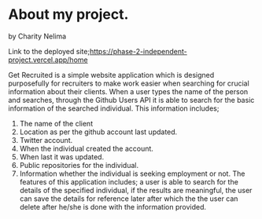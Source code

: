 # About my project.
by Charity Nelima

Link to the deployed site;https://phase-2-independent-project.vercel.app/home

Get Recruited is a simple website application which is designed purposefully for recruiters to
make work easier when searching for crucial information about their clients. 
When a user types the name of the person and searches, through the Github Users API it is able to search for the basic 
information of the searched individual. This information includes;
 1. The name of the client
 2. Location as per the github account last updated.
 3. Twitter account.
 4. When the individual created the account.
 5. When last it was updated.
 6. Public repositories for the individual.
 7. Information whether the individual is seeking employment or not.
The features of this application includes;
a user is able to search for the details of the specified individual, if the results are meaningful, the 
user can save the details for reference later after which the the user can delete after he/she is done with the 
information provided.
